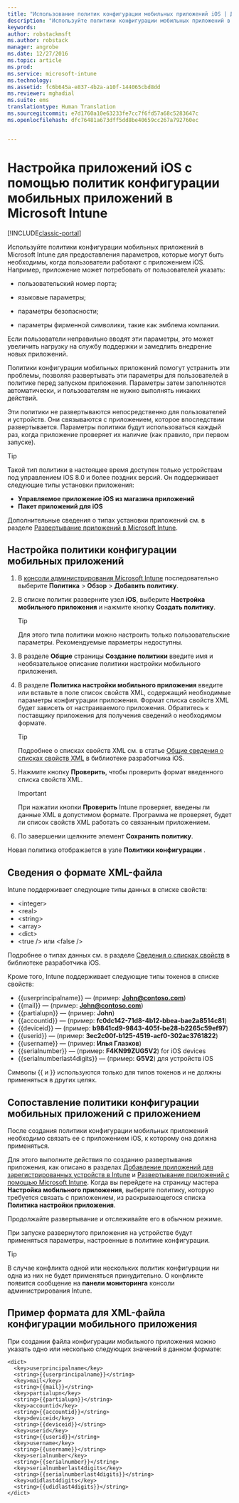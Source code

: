 ```yaml
---
title: "Использование политик конфигурации мобильных приложений iOS | Документы Майкрософт"
description: "Используйте политики конфигурации мобильных приложений в Intune для предоставления параметров, которые могут быть необходимы, когда пользователи работают с приложением iOS."
keywords: 
author: robstackmsft
ms.author: robstack
manager: angrobe
ms.date: 12/27/2016
ms.topic: article
ms.prod: 
ms.service: microsoft-intune
ms.technology: 
ms.assetid: fc6b645a-e837-4b2a-a10f-144065cbd8dd
ms.reviewer: mghadial
ms.suite: ems
translationtype: Human Translation
ms.sourcegitcommit: e7d1760a10e63233fe7cc7f6fd57a68c5283647c
ms.openlocfilehash: dfc76481a673dff5dd8be40659cc267a792760ec


---
```


# <a name="configure-ios-apps-with-mobile-app-configuration-policies-in-microsoft-intune"></a>Настройка приложений iOS с помощью политик конфигурации мобильных приложений в Microsoft Intune

[!INCLUDE[classic-portal](../includes/classic-portal.md)]

Используйте политики конфигурации мобильных приложений в Microsoft Intune для предоставления параметров, которые могут быть необходимы, когда пользователи работают с приложением iOS. Например, приложение может потребовать от пользователей указать:

-   пользовательский номер порта;

-   языковые параметры;

-   параметры безопасности;

-   параметры фирменной символики, такие как эмблема компании.

Если пользователи неправильно вводят эти параметры, это может увеличить нагрузку на службу поддержки и замедлить внедрение новых приложений.

Политики конфигурации мобильных приложений помогут устранить эти проблемы, позволяя развертывать эти параметры для пользователей в политике перед запуском приложения. Параметры затем заполняются автоматически, и пользователям не нужно выполнять никаких действий.

Эти политики не развертываются непосредственно для пользователей и устройств. Они связываются с приложением, которое впоследствии развертывается. Параметры политики будут использоваться каждый раз, когда приложение проверяет их наличие (как правило, при первом запуске).

> [!TIP]
> Такой тип политики в настоящее время доступен только устройствам под управлением iOS 8.0 и более поздних версий. Он поддерживает следующие типы установки приложения:
>
> -   **Управляемое приложение iOS из магазина приложений**
> -   **Пакет приложений для iOS**
>
> Дополнительные сведения о типах установки приложений см. в разделе [Развертывание приложений в Microsoft Intune](deploy-apps.md).

## <a name="configure-a-mobile-app-configuration-policy"></a>Настройка политики конфигурации мобильных приложений

1.  В [консоли администрирования Microsoft Intune](https://manage.microsoft.com) последовательно выберите **Политика** &gt; **Обзор** &gt; **Добавить политику**.

2.  В списке политик разверните узел **iOS**, выберите **Настройка мобильного приложения** и нажмите кнопку **Создать политику**.

    > [!TIP]
    > Для этого типа политики можно настроить только пользовательские параметры. Рекомендуемые параметры недоступны.

3.  В разделе **Общие** страницы **Создание политики** введите имя и необязательное описание политики настройки мобильного приложения.

4.  В разделе **Политика настройки мобильного приложения** введите или вставьте в поле список свойств XML, содержащий необходимые параметры конфигурации приложения. Формат списка свойств XML будет зависеть от настраиваемого приложения. Обратитесь к поставщику приложения для получения сведений о необходимом формате.

    > [!TIP]
    > Подробнее о списках свойств XML см. в статье [Общие сведения о списках свойств XML](https://developer.apple.com/library/ios/documentation/Cocoa/Conceptual/PropertyLists/UnderstandXMLPlist/UnderstandXMLPlist.html) в библиотеке разработчика iOS.

5.  Нажмите кнопку **Проверить**, чтобы проверить формат введенного списка свойств XML.

    > [!IMPORTANT]
    > При нажатии кнопки **Проверить** Intune проверяет, введены ли данные XML в допустимом формате. Программа не проверяет, будет ли список свойств XML работать со связанным приложением.

6.  По завершении щелкните элемент **Сохранить политику**.

Новая политика отображается в узле **Политики конфигурации** .

## <a name="information-about-the-xml-file-format"></a>Сведения о формате XML-файла

Intune поддерживает следующие типы данных в списке свойств:
    
- &lt;integer&gt;
- &lt;real&gt;
- &lt;string&gt;
- &lt;array&gt;
- &lt;dict&gt;
- &lt;true /&gt; или &lt;false /&gt;
     
Подробнее о типах данных см. в разделе [Сведения о списках свойств](https://developer.apple.com/library/ios/documentation/Cocoa/Conceptual/PropertyLists/AboutPropertyLists/AboutPropertyLists.html) в библиотеке разработчика iOS.

Кроме того, Intune поддерживает следующие типы токенов в списке свойств:
- \{\{userprincipalname\}\} — (пример: **John@contoso.com**)
- \{\{mail\}\} — (пример: **John@contoso.com**)
- \{\{partialupn\}\} — (пример: **John**)
- \{\{accountid\}\} — (пример: **fc0dc142-71d8-4b12-bbea-bae2a8514c81**)
- \{\{deviceid\}\} — (пример: **b9841cd9-9843-405f-be28-b2265c59ef97**)
- \{\{userid\}\} — (пример: **3ec2c00f-b125-4519-acf0-302ac3761822**)
- \{\{username\}\} — (пример: **Илья Глазков**)
- \{\{serialnumber\}\} — (пример: **F4KN99ZUG5V2**) for iOS devices
- \{\{serialnumberlast4digits\}\} — (пример: **G5V2**) для устройств iOS
    
Символы \{\{ и \}\} используются только для типов токенов и не должны применяться в других целях.

## <a name="associate-a-mobile-app-configuration-policy-with-an-app"></a>Сопоставление политики конфигурации мобильных приложений с приложением
После создания политики конфигурации мобильных приложений необходимо связать ее с приложением iOS, к которому она должна применяться.

Для этого выполните действия по созданию развертывания приложения, как описано в разделах [Добавление приложений для зарегистрированных устройств в Intune](add-apps-for-mobile-devices-in-microsoft-intune.md) и [Развертывание приложений с помощью Microsoft Intune](deploy-apps-in-microsoft-intune.md). Когда вы перейдете на страницу мастера **Настройка мобильного приложения**, выберите политику, которую требуется связать с приложением, из раскрывающегося списка **Политика настройки приложения**.

Продолжайте развертывание и отслеживайте его в обычном режиме.

При запуске развернутого приложения на устройстве будут применяться параметры, настроенные в политике конфигурации.

> [!TIP]
> В случае конфликта одной или нескольких политик конфигурации ни одна из них не будет применяться принудительно. О конфликте появится сообщение на **панели мониторинга** консоли администрирования Intune.

## <a name="example-format-for-a-mobile-app-configuration-xml-file"></a>Пример формата для XML-файла конфигурации мобильного приложения

При создании файла конфигурации мобильного приложения можно указать одно или несколько следующих значений в данном формате:

```
<dict>
  <key>userprincipalname</key>
  <string>{{userprincipalname}}</string>
  <key>mail</key>
  <string>{{mail}}</string>
  <key>partialupn</key>
  <string>{{partialupn}}</string>
  <key>accountid</key>
  <string>{{accountid}}</string>
  <key>deviceid</key>
  <string>{{deviceid}}</string>
  <key>userid</key>
  <string>{{userid}}</string>
  <key>username</key>
  <string>{{username}}</string>
  <key>serialnumber</key>
  <string>{{serialnumber}}</string>
  <key>serialnumberlast4digits</key>
  <string>{{serialnumberlast4digits}}</string>
  <key>udidlast4digits</key>
  <string>{{udidlast4digits}}</string>
</dict>

```



<!--HONumber=Dec16_HO5-->


